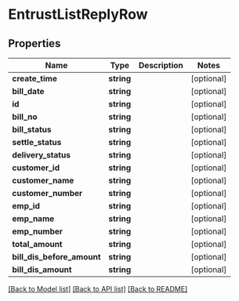 # EntrustListReplyRow

## Properties
Name | Type | Description | Notes
------------ | ------------- | ------------- | -------------
**create_time** | **string** |  | [optional] 
**bill_date** | **string** |  | [optional] 
**id** | **string** |  | [optional] 
**bill_no** | **string** |  | [optional] 
**bill_status** | **string** |  | [optional] 
**settle_status** | **string** |  | [optional] 
**delivery_status** | **string** |  | [optional] 
**customer_id** | **string** |  | [optional] 
**customer_name** | **string** |  | [optional] 
**customer_number** | **string** |  | [optional] 
**emp_id** | **string** |  | [optional] 
**emp_name** | **string** |  | [optional] 
**emp_number** | **string** |  | [optional] 
**total_amount** | **string** |  | [optional] 
**bill_dis_before_amount** | **string** |  | [optional] 
**bill_dis_amount** | **string** |  | [optional] 

[[Back to Model list]](../README.md#documentation-for-models) [[Back to API list]](../README.md#documentation-for-api-endpoints) [[Back to README]](../README.md)


